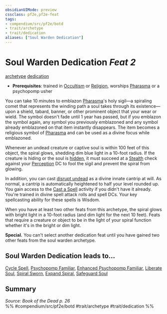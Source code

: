 ```yaml
---
obsidianUIMode: preview
cssclass: pf2e,pf2e-feat
tags:
- compendium/src/pf2e/botd
- trait/archetype
- trait/dedication
aliases: ["Soul Warden Dedication"]
---
```

# Soul Warden Dedication  *Feat 2*  
[archetype](../../rules/traits/archetype.md)  [dedication](../../rules/traits/dedication.md)  

- **Prerequisites**: trained in [Occultism](../skills.md#Occultism) or [Religion](../skills.md#Religion), worships [Pharasma](../setting/deities/pharasma.md) or a psychopomp usher

You can take 10 minutes to emblazon [Pharasma](../setting/deities/pharasma.md)'s holy sigil—a spiraling comet that represents the winding path a soul takes through its existence—upon a shield, tabard, banner, or other prominent object that your wear or wield. The symbol doesn't fade until 1 year has passed, but if you emblazon the symbol again, any symbol you previously emblazoned and any symbol already emblazoned on that item instantly disappears. The item becomes a religious symbol of [Pharasma](../setting/deities/pharasma.md) and can be used as a divine focus while emblazoned.

Whenever an undead creature or captive soul is within 100 feet of this object, the spiral glows, shedding dim blue light in a 10-foot radius. If the creature is hiding or the soul is [hidden](../../rules/conditions.md#Hidden), it must succeed at a [Stealth](../skills.md#Stealth) check against your [Perception](../skills.md#Perception) DC to fool the sigil and prevent the spiral from glowing.

In addition, you can cast [disrupt undead](../spells/disrupt-undead.md) as a divine innate cantrip at will. As normal, a cantrip is automatically heightened to half your level rounded up. You gain access to the [Cast a Spell](../../rules/actions/cast-a-spell.md) activity if you didn't have it already. You're trained in divine spell attack rolls and spell DCs. Your key spellcasting ability for these spells is Wisdom.

When you have at least two other feats from this archetype, the spiral glows with bright light in a 10-foot radius (and dim light for the next 10 feet). Feats that require a creature or object to be in the light of your spiral function whether it's in the bright or dim light.

**Special.** You can't select another dedication feat until you have gained two other feats from the soul warden archetype.

## Soul Warden Dedication leads to...

[Cycle Spell](cycle-spell-botd.md), [Psychopomp Familiar](psychopomp-familiar-botd.md), [Enhanced Psychopomp Familiar](enhanced-psychopomp-familiar-botd.md), [Liberate Soul](liberate-soul-botd.md), [Spiral Sworn](spiral-sworn-botd.md), [Expand Spiral](expand-spiral-botd.md), [Safeguard Soul](safeguard-soul-botd.md)

## Summary

*Source: Book of the Dead p. 26*  
%% #compendium/src/pf2e/botd #trait/archetype #trait/dedication %%